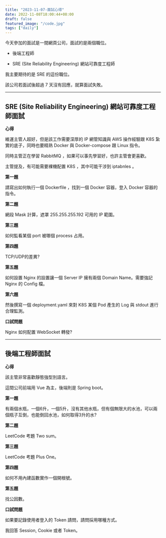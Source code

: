 ```yaml
---
title: "2023-11-07-面試心得"
date: 2022-11-08T18:00:44+08:00
draft: false
featured_image: "/code.jpg"
tags: ["daily"]
---
```


今天參加的面試是一間網頁公司，面試的是兩個職位。

* 後端工程師

* SRE (Site Reliability Engineering) 網站可靠度工程師

我主要期待的是 SRE 的這份職位。

該公司若面試後超過 7 天沒有回應，就算面試失敗。

---

## SRE (Site Reliability Engineering) 網站可靠度工程師面試

**心得**

維運主管人超好，但是該工作需要深厚的 IP 網管知識與 AWS 操作經驗跟  K8S 紮實的底子，同時也要精熟 Docker 與 Docker-compose 跟 Linux 指令。

同時主管正在學習  RabbitMQ ，如果可以事先學習好，也許主管會更喜歡。

主管提及，有可能需要裸機配置 K8S ，其中可能干涉到 iptabnles 。

**第一題**

請寫出如何執行一個 Dockerfile ，找到一個 Docker 容器，登入 Docker 容器的指令。

**第二題**

網段 Mask 計算，遮罩 255.255.255.192 可用的 IP 範圍。

**第三題**

如何監看某個 port 被哪個 process 占用。

**第四題**

TCP/UDP的差異?

**第五題**

如何設置 Nginx 的設置讓一個 Server IP 擁有兩個 Domain Name。需要強記 Nginx 的 Config 檔。

**第六題**

然後撰寫一個 deployment.yaml 來對 K8S 某個 Pod 產生的 Log 與 stdout 進行合理監測。

**口試問題**

Nginx 如何配置 WebSocket 轉發?

---

## 後端工程師面試

**心得**

該主管非常喜歡靜態強型別語言。

這間公司前端用 Vue 為主，後端則是 Spring boot。

**第一題**

有兩個水瓶，一個6升，一個5升，沒有其他水瓶，但有個無限大的水池，可以兩個瓶子互倒，也能倒回水池，如何取得3升的水?

**第二題**

LeetCode  考題 Two sum。

**第三題**

LeetCode  考題 Plus One。

**第四題**

如何不用內建函數實作一個開根號。

**第五題**

找公因數。

**口試問題**

如果要記錄使用者登入的 Token 請問，請問採用哪種方式。

我回答 Session, Cookie 或者 Token。
